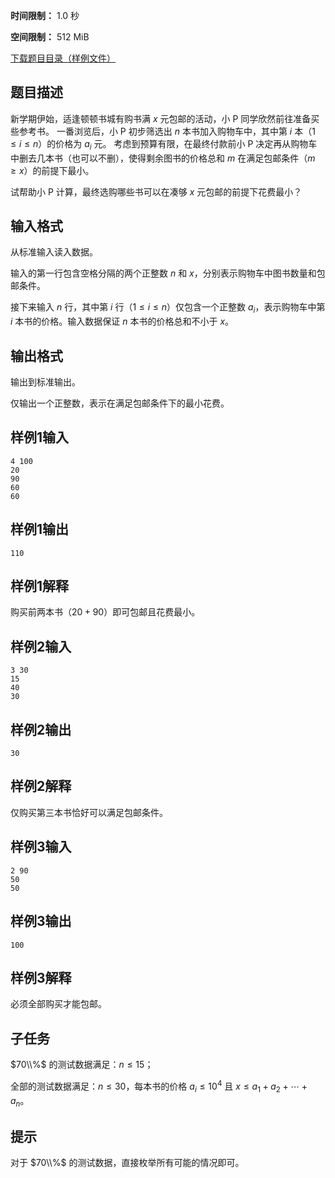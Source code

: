 


**时间限制：** 1.0 秒 


**空间限制：** 512 MiB

[下载题目目录（样例文件）](examples/CSP202209-2.zip)




## 题目描述

新学期伊始，适逢顿顿书城有购书满 $x$ 元包邮的活动，小 P 同学欣然前往准备买些参考书。
一番浏览后，小 P 初步筛选出 $n$ 本书加入购物车中，其中第 $i$ 本（$1 \leq i \leq n$）的价格为 $a_i$ 元。
考虑到预算有限，在最终付款前小 P 决定再从购物车中删去几本书（也可以不删），使得剩余图书的价格总和 $m$ 在满足包邮条件（$m \geq x$）的前提下最小。

试帮助小 P 计算，最终选购哪些书可以在凑够 $x$ 元包邮的前提下花费最小？


## 输入格式

从标准输入读入数据。

输入的第一行包含空格分隔的两个正整数 $n$ 和 $x$，分别表示购物车中图书数量和包邮条件。

接下来输入 $n$ 行，其中第 $i$ 行（$1 \leq i \leq n$）仅包含一个正整数 $a_i$，表示购物车中第 $i$ 本书的价格。输入数据保证 $n$ 本书的价格总和不小于 $x$。

## 输出格式

输出到标准输出。

仅输出一个正整数，表示在满足包邮条件下的最小花费。








## 样例1输入

```plain
4 100
20
90
60
60
```



## 样例1输出

```plain
110
```


## 样例1解释

购买前两本书（$20 + 90$）即可包邮且花费最小。








## 样例2输入

```plain
3 30
15
40
30
```



## 样例2输出

```plain
30
```


## 样例2解释

仅购买第三本书恰好可以满足包邮条件。








## 样例3输入

```plain
2 90
50
50
```



## 样例3输出

```plain
100
```


## 样例3解释

必须全部购买才能包邮。

## 子任务

$70\\%$ 的测试数据满足：$n \leq 15$；

全部的测试数据满足：$n \leq 30$，每本书的价格 $a_i \leq 10^{4}$ 且 $x \leq a_1 + a_2 + \cdots + a_n$。

## 提示

对于 $70\\%$ 的测试数据，直接枚举所有可能的情况即可。
